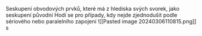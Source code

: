 Seskupení obvodových prvků, které má z hlediska svých svorek, jako seskupení původní
Hodí se pro případy, kdy nejde zjednodušit podle sériového nebo paralelního zapojení
![[Pasted image 20240306110815.png]]
s